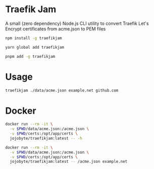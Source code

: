 # Traefik Jam

A small (zero dependency) Node.js CLI utility to convert Traefik Let's Encrypt certificates from acme.json to PEM files

```sh
npm install -g traefikjam

yarn global add traefikjam

pnpm add -g traefikjam
```

# Usage
```sh
traefikjam ./data/acme.json example.net github.com
```

# Docker
```sh
docker run --rm -it \
  -v $PWD/data/acme.json:/acme.json \
  -v $PWD/certs:/opt/app/certs \
  jojobyte/traefikjam:latest -- -h

docker run --rm -it \
  -v $PWD/data/acme.json:/acme.json \
  -v $PWD/certs:/opt/app/certs \
  jojobyte/traefikjam:latest -- /acme.json example.net
```